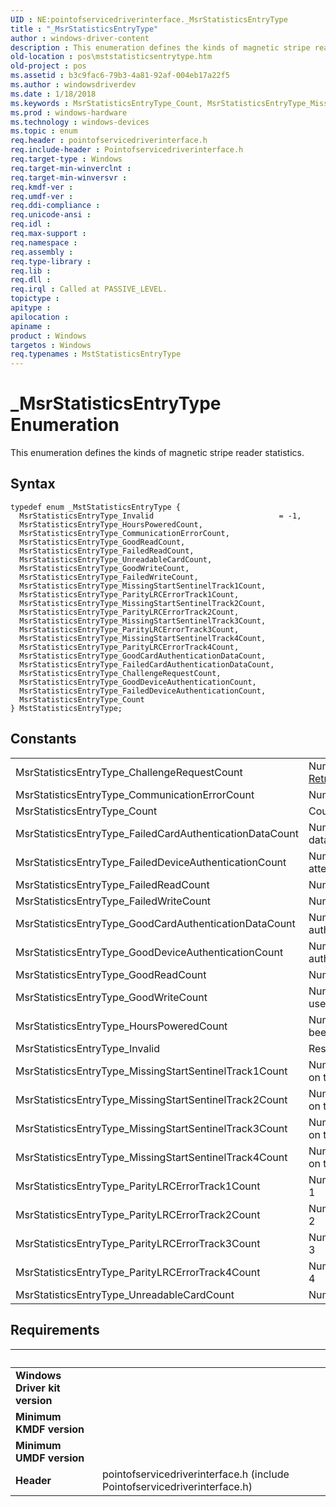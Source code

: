 ```yaml
---
UID : NE:pointofservicedriverinterface._MsrStatisticsEntryType
title : "_MsrStatisticsEntryType"
author : windows-driver-content
description : This enumeration defines the kinds of magnetic stripe reader statistics.
old-location : pos\mststatisticsentrytype.htm
old-project : pos
ms.assetid : b3c9fac6-79b3-4a81-92af-004eb17a22f5
ms.author : windowsdriverdev
ms.date : 1/18/2018
ms.keywords : MsrStatisticsEntryType_Count, MsrStatisticsEntryType_MissingStartSentinelTrack2Count, MsrStatisticsEntryType_ParityLRCErrorTrack1Count, pointofservicedriverinterface/MsrStatisticsEntryType_GoodReadCount, pointofservicedriverinterface/MsrStatisticsEntryType_ParityLRCErrorTrack4Count, pointofservicedriverinterface/MsrStatisticsEntryType_UnreadableCardCount, MsrStatisticsEntryType_GoodCardAuthenticationDataCount, MsrStatisticsEntryType_ParityLRCErrorTrack3Count, MsrStatisticsEntryType_UnreadableCardCount, MsrStatisticsEntryType_FailedWriteCount, pointofservicedriverinterface/MsrStatisticsEntryType_MissingStartSentinelTrack3Count, pointofservicedriverinterface/MsrStatisticsEntryType_GoodDeviceAuthenticationCount, pointofservicedriverinterface/MsrStatisticsEntryType_FailedCardAuthenticationDataCount, pointofservicedriverinterface/MsrStatisticsEntryType_ParityLRCErrorTrack1Count, pointofservicedriverinterface/MsrStatisticsEntryType_MissingStartSentinelTrack2Count, MsrStatisticsEntryType_FailedCardAuthenticationDataCount, MsrStatisticsEntryType_ParityLRCErrorTrack2Count, MstStatisticsEntryType enumeration, MsrStatisticsEntryType_MissingStartSentinelTrack1Count, pointofservicedriverinterface/MsrStatisticsEntryType_GoodCardAuthenticationDataCount, pointofservicedriverinterface/MsrStatisticsEntryType_GoodWriteCount, pointofservicedriverinterface/MsrStatisticsEntryType_FailedReadCount, pointofservicedriverinterface/MsrStatisticsEntryType_MissingStartSentinelTrack1Count, pointofservicedriverinterface/MsrStatisticsEntryType_FailedDeviceAuthenticationCount, pointofservicedriverinterface/MsrStatisticsEntryType_MissingStartSentinelTrack4Count, pointofservicedriverinterface/MsrStatisticsEntryType_Invalid, MsrStatisticsEntryType_FailedReadCount, pointofservicedriverinterface/MsrStatisticsEntryType_ChallengeRequestCount, MsrStatisticsEntryType_ChallengeRequestCount, MsrStatisticsEntryType_Invalid, MsrStatisticsEntryType_MissingStartSentinelTrack4Count, _MsrStatisticsEntryType, MsrStatisticsEntryType_GoodReadCount, pointofservicedriverinterface/MsrStatisticsEntryType_ParityLRCErrorTrack3Count, MstStatisticsEntryType, pointofservicedriverinterface/MsrStatisticsEntryType_HoursPoweredCount, pointofservicedriverinterface/MsrStatisticsEntryType_FailedWriteCount, MsrStatisticsEntryType_ParityLRCErrorTrack4Count, MsrStatisticsEntryType_CommunicationErrorCount, MsrStatisticsEntryType_FailedDeviceAuthenticationCount, MsrStatisticsEntryType_GoodDeviceAuthenticationCount, pointofservicedriverinterface/MstStatisticsEntryType, MsrStatisticsEntryType_MissingStartSentinelTrack3Count, MsrStatisticsEntryType_GoodWriteCount, MsrStatisticsEntryType_HoursPoweredCount, pointofservicedriverinterface/MsrStatisticsEntryType_CommunicationErrorCount, pos.mststatisticsentrytype, pointofservicedriverinterface/MsrStatisticsEntryType_ParityLRCErrorTrack2Count, pointofservicedriverinterface/MsrStatisticsEntryType_Count
ms.prod : windows-hardware
ms.technology : windows-devices
ms.topic : enum
req.header : pointofservicedriverinterface.h
req.include-header : Pointofservicedriverinterface.h
req.target-type : Windows
req.target-min-winverclnt : 
req.target-min-winversvr : 
req.kmdf-ver : 
req.umdf-ver : 
req.ddi-compliance : 
req.unicode-ansi : 
req.idl : 
req.max-support : 
req.namespace : 
req.assembly : 
req.type-library : 
req.lib : 
req.dll : 
req.irql : Called at PASSIVE_LEVEL.
topictype : 
apitype : 
apilocation : 
apiname : 
product : Windows
targetos : Windows
req.typenames : MstStatisticsEntryType
---
```


# _MsrStatisticsEntryType Enumeration
This enumeration defines the kinds of magnetic stripe reader statistics.

## Syntax
````
typedef enum _MstStatisticsEntryType { 
  MsrStatisticsEntryType_Invalid                            = -1,
  MsrStatisticsEntryType_HoursPoweredCount,
  MsrStatisticsEntryType_CommunicationErrorCount,
  MsrStatisticsEntryType_GoodReadCount,
  MsrStatisticsEntryType_FailedReadCount,
  MsrStatisticsEntryType_UnreadableCardCount,
  MsrStatisticsEntryType_GoodWriteCount,
  MsrStatisticsEntryType_FailedWriteCount,
  MsrStatisticsEntryType_MissingStartSentinelTrack1Count,
  MsrStatisticsEntryType_ParityLRCErrorTrack1Count,
  MsrStatisticsEntryType_MissingStartSentinelTrack2Count,
  MsrStatisticsEntryType_ParityLRCErrorTrack2Count,
  MsrStatisticsEntryType_MissingStartSentinelTrack3Count,
  MsrStatisticsEntryType_ParityLRCErrorTrack3Count,
  MsrStatisticsEntryType_MissingStartSentinelTrack4Count,
  MsrStatisticsEntryType_ParityLRCErrorTrack4Count,
  MsrStatisticsEntryType_GoodCardAuthenticationDataCount,
  MsrStatisticsEntryType_FailedCardAuthenticationDataCount,
  MsrStatisticsEntryType_ChallengeRequestCount,
  MsrStatisticsEntryType_GoodDeviceAuthenticationCount,
  MsrStatisticsEntryType_FailedDeviceAuthenticationCount,
  MsrStatisticsEntryType_Count
} MstStatisticsEntryType;
````

## Constants

<table>

<tr>
<td>MsrStatisticsEntryType_ChallengeRequestCount</td>
<td>Number of successful calls to <a href="https://msdn.microsoft.com/f94ce49d-ab87-4d8f-8fc7-af8899b37ca1">RetrieveDeviceAuthenticationDataAsync</a>.</td>
</tr>

<tr>
<td>MsrStatisticsEntryType_CommunicationErrorCount</td>
<td>Number of communication errors.</td>
</tr>

<tr>
<td>MsrStatisticsEntryType_Count</td>
<td>Count of entry types</td>
</tr>

<tr>
<td>MsrStatisticsEntryType_FailedCardAuthenticationDataCount</td>
<td>Number of failed card authentication data reads</td>
</tr>

<tr>
<td>MsrStatisticsEntryType_FailedDeviceAuthenticationCount</td>
<td>Number of failed card authentication attempts</td>
</tr>

<tr>
<td>MsrStatisticsEntryType_FailedReadCount</td>
<td>Number of failed reads</td>
</tr>

<tr>
<td>MsrStatisticsEntryType_FailedWriteCount</td>
<td>Number of failed writes. Do not use.</td>
</tr>

<tr>
<td>MsrStatisticsEntryType_GoodCardAuthenticationDataCount</td>
<td>Number of successful card authentication data reads</td>
</tr>

<tr>
<td>MsrStatisticsEntryType_GoodDeviceAuthenticationCount</td>
<td>Number of successful card authentication attempts</td>
</tr>

<tr>
<td>MsrStatisticsEntryType_GoodReadCount</td>
<td>Number of successful reads</td>
</tr>

<tr>
<td>MsrStatisticsEntryType_GoodWriteCount</td>
<td>Number of successful writes. Do not use.</td>
</tr>

<tr>
<td>MsrStatisticsEntryType_HoursPoweredCount</td>
<td>Number of hours that the device has been powered on.</td>
</tr>

<tr>
<td>MsrStatisticsEntryType_Invalid</td>
<td>Reserved for internal use.</td>
</tr>

<tr>
<td>MsrStatisticsEntryType_MissingStartSentinelTrack1Count</td>
<td>Number of missing start sentinel errors on track 1. May indicate an empty track.</td>
</tr>

<tr>
<td>MsrStatisticsEntryType_MissingStartSentinelTrack2Count</td>
<td>Number of missing start sentinel errors on track 2. May indicate an empty track.</td>
</tr>

<tr>
<td>MsrStatisticsEntryType_MissingStartSentinelTrack3Count</td>
<td>Number of missing start sentinel errors on track 3. May indicate an empty track.</td>
</tr>

<tr>
<td>MsrStatisticsEntryType_MissingStartSentinelTrack4Count</td>
<td>Number of missing start sentinel errors on track 4. May indicate an empty track.</td>
</tr>

<tr>
<td>MsrStatisticsEntryType_ParityLRCErrorTrack1Count</td>
<td>Number of Parity or LRC errors on track 1</td>
</tr>

<tr>
<td>MsrStatisticsEntryType_ParityLRCErrorTrack2Count</td>
<td>Number of Parity or LRC errors on track 2</td>
</tr>

<tr>
<td>MsrStatisticsEntryType_ParityLRCErrorTrack3Count</td>
<td>Number of Parity or LRC errors on track 3</td>
</tr>

<tr>
<td>MsrStatisticsEntryType_ParityLRCErrorTrack4Count</td>
<td>Number of Parity or LRC errors on track 4</td>
</tr>

<tr>
<td>MsrStatisticsEntryType_UnreadableCardCount</td>
<td>Number of unreadable cards</td>
</tr>
</table>


## Requirements
| &nbsp; | &nbsp; |
| ---- |:---- |
| **Windows Driver kit version** |  |
| **Minimum KMDF version** |  |
| **Minimum UMDF version** |  |
| **Header** | pointofservicedriverinterface.h (include Pointofservicedriverinterface.h) |